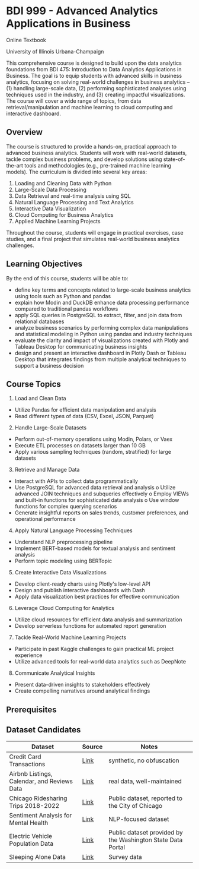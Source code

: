 # BDI 999 - Advanced Analytics Applications in Business

Online Textbook

University of Illinois Urbana-Champaign

This comprehensive course is designed to build upon the data analytics foundations from BDI 475: Introduction to Data Analytics Applications in Business. The goal is to equip students with advanced skills in business analytics, focusing on solving real-world challenges in business analytics – (1) handling large-scale data, (2) performing sophisticated analyses using techniques used in the industry, and (3) creating impactful visualizations. The course will cover a wide range of topics, from data retrieval/manipulation and machine learning to cloud computing and interactive dashboard.

## Overview

The course is structured to provide a hands-on, practical approach to advanced business analytics. Students will work with real-world datasets, tackle complex business problems, and develop solutions using state-of-the-art tools and methodologies (e.g., pre-trained machine learning models). The curriculum is divided into several key areas:

1. Loading and Cleaning Data with Python
2. Large-Scale Data Processing
3. Data Retrieval and real-time analysis using SQL
4. Natural Language Processing and Text Analytics
5. Interactive Data Visualization
6. Cloud Computing for Business Analytics
7. Applied Machine Learning Projects

Throughout the course, students will engage in practical exercises, case studies, and a final project that simulates real-world business analytics challenges.

## Learning Objectives

By the end of this course, students will be able to:

- define key terms and concepts related to large-scale business analytics using tools such as Python and pandas
- explain how Modin and DuckDB enhance data processing performance compared to traditional pandas workflows
- apply SQL queries in PostgreSQL to extract, filter, and join data from relational databases
- analyze business scenarios by performing complex data manipulations and statistical modeling in Python using pandas and industry techniques
- evaluate the clarity and impact of visualizations created with Plotly and Tableau Desktop for communicating business insights
- design and present an interactive dashboard in Plotly Dash or Tableau Desktop that integrates findings from multiple analytical techniques to support a business decision

## Course Topics

1. Load and Clean Data

- Utilize Pandas for efficient data manipulation and analysis
- Read different types of data (CSV, Excel, JSON, Parquet)

2. Handle Large-Scale Datasets

- Perform out-of-memory operations using Modin, Polars, or Vaex
- Execute ETL processes on datasets larger than 10 GB
- Apply various sampling techniques (random, stratified) for large datasets

3. Retrieve and Manage Data

- Interact with APIs to collect data programmatically
- Use PostgreSQL for advanced data retrieval and analysis
  o Utilize advanced JOIN techniques and subqueries effectively
  o Employ VIEWs and built-in functions for sophisticated data analysis
  o Use window functions for complex querying scenarios
- Generate insightful reports on sales trends, customer preferences, and operational performance

4. Apply Natural Language Processing Techniques

- Understand NLP preprocessing pipeline
- Implement BERT-based models for textual analysis and sentiment analysis
- Perform topic modeling using BERTopic

5. Create Interactive Data Visualizations

- Develop client-ready charts using Plotly's low-level API
- Design and publish interactive dashboards with Dash
- Apply data visualization best practices for effective communication

6. Leverage Cloud Computing for Analytics

- Utilize cloud resources for efficient data analysis and summarization
- Develop serverless functions for automated report generation

7. Tackle Real-World Machine Learning Projects

- Participate in past Kaggle challenges to gain practical ML project experience
- Utilize advanced tools for real-world data analytics such as DeepNote

8. Communicate Analytical Insights

- Present data-driven insights to stakeholders effectively
- Create compelling narratives around analytical findings

## Prerequisites

## Dataset Candidates

| **Dataset**                                 | **Source**                                                                                                                   | **Notes**                                                   |
| ------------------------------------------- | ---------------------------------------------------------------------------------------------------------------------------- | ----------------------------------------------------------- |
| Credit Card Transactions                    | [Link](https://www.kaggle.com/datasets/ealtman2019/credit-card-transactions/data)                                            | synthetic, no obfuscation                                   |
| Airbnb Listings, Calendar, and Reviews Data | [Link](https://insideairbnb.com/get-the-data/)                                                                               | real data, well-maintained                                  |
| Chicago Ridesharing Trips 2018-2022         | [Link](https://data.cityofchicago.org/Transportation/Transportation-Network-Providers-Trips-2018-2022-/m6dm-c72p/about_data) | Public dataset, reported to the City of Chicago             |
| Sentiment Analysis for Mental Health        | [Link](https://www.kaggle.com/datasets/suchintikasarkar/sentiment-analysis-for-mental-health)                                | NLP-focused dataset                                         |
| Electric Vehicle Population Data            | [Link](https://data.wa.gov/Transportation/Electric-Vehicle-Population-Data/f6w7-q2d2/about_data)                             | Public dataset provided by the Washington State Data Portal |
| Sleeping Alone Data                         | [Link](https://github.com/fivethirtyeight/data/blob/master/sleeping-alone-data/sleeping-alone-data.csv)                      | Survey data                                                 |
